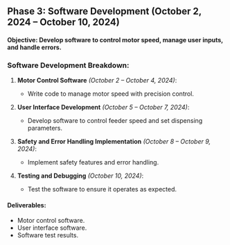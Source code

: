 ## **Phase 3: Software Development (October 2, 2024 – October 10, 2024)**
#### **Objective**: Develop software to control motor speed, manage user inputs, and handle errors.

### **Software Development Breakdown**:

1. **Motor Control Software** *(October 2 – October 4, 2024)*:
   - Write code to manage motor speed with precision control.

2. **User Interface Development** *(October 5 – October 7, 2024)*:
   - Develop software to control feeder speed and set dispensing parameters.

3. **Safety and Error Handling Implementation** *(October 8 – October 9, 2024)*:
   - Implement safety features and error handling.

4. **Testing and Debugging** *(October 10, 2024)*:
   - Test the software to ensure it operates as expected.

#### **Deliverables**:
- Motor control software.
- User interface software.
- Software test results.
